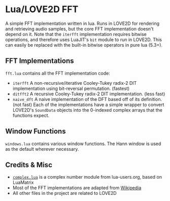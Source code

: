 # Lua/LOVE2D FFT
A simple FFT implementation written in lua. Runs in LOVE2D for rendering and retrieving audio samples, but the core FFT implementation doesn't depend on it. Note that the `iterfft` implementation requires bitwise operations, and therefore uses LuaJIT's `bit` module to run in LOVE2D. This can easily be replaced with the built-in bitwise operators in pure lua (5.3+).

## FFT Implementations
`fft.lua` contains all the FFT implementation code:
- `iterfft` A non-recursive/iterative Cooley-Tukey radix-2 DIT implementation using bit-reversal permutation. (fastest)
- `ditfft2` A recursive Cooley-Tukey radix-2 DIT implementation. (less fast)
- `naive_dft` A naive implementation of the DFT based off of its definition. (not fast)
Each of the implementations have a simple wrapper to convert LOVE2D's `SoundData` objects into the 0-indexed complex arrays that the functions expect.

## Window Functions
`windows.lua` contains various window functions. The Hann window is used as the default wherever necessary.

## Credits & Misc
- [`complex.lua`](http://lua-users.org/wiki/ComplexNumbers) is a complex number module from lua-users.org, based on LuaMatrix
- Most of the FFT implementations are adapted from [Wikipedia](https://en.m.wikipedia.org/wiki/Cooley%E2%80%93Tukey_FFT_algorithm)
- All other files in the project are related to LOVE2D
